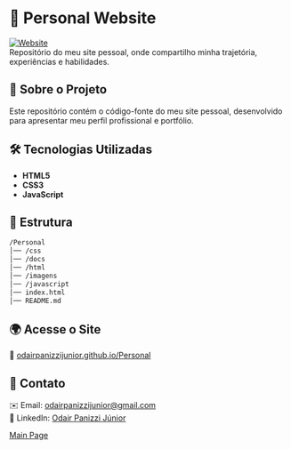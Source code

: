 # 🚀 Personal Website  

[![Website](https://img.shields.io/badge/Website-LIVE-blue?style=flat&logo=google-chrome&logoColor=white)](https://odairpanizzijunior.github.io/Personal/)  
Repositório do meu site pessoal, onde compartilho minha trajetória, experiências e habilidades.  

## 📌 Sobre o Projeto  
Este repositório contém o código-fonte do meu site pessoal, desenvolvido para apresentar meu perfil profissional e portfólio.  

## 🛠 Tecnologias Utilizadas  
- **HTML5**  
- **CSS3**  
- **JavaScript**  

## 📂 Estrutura  
```bash
/Personal
│── /css
│── /docs
│── /html
│── /imagens
│── /javascript
│── index.html
│── README.md
```

## 🌍 Acesse o Site  
🔗 [odairpanizzijunior.github.io/Personal](https://odairpanizzijunior.github.io/Personal/)

## 📧 Contato  
✉️ Email: [odairpanizzijunior@gmail.com](mailto:odairpanizzijunior@gmail.com)  
💼 LinkedIn: [Odair Panizzi Júnior](https://www.linkedin.com/in/odairpanizzijunior/)

[Main Page](https://github.com/OdairPanizziJunior)
